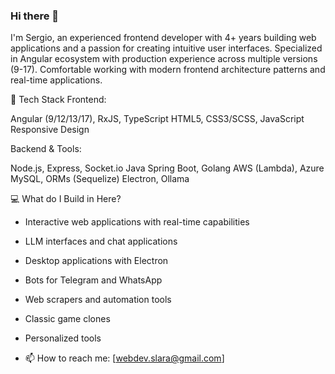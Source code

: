 ### Hi there 👋

I'm Sergio, an experienced frontend developer with 4+ years building web applications and a passion for creating intuitive user interfaces. Specialized in Angular ecosystem with production experience across multiple versions (9-17). Comfortable working with modern frontend architecture patterns and real-time applications.

🔧 Tech Stack
Frontend:

Angular (9/12/13/17), RxJS, TypeScript
HTML5, CSS3/SCSS, JavaScript
Responsive Design

Backend & Tools:

Node.js, Express, Socket.io
Java Spring Boot, Golang
AWS (Lambda), Azure
MySQL, ORMs (Sequelize)
Electron, Ollama

💻 What do I Build in Here?

* Interactive web applications with real-time capabilities
* LLM interfaces and chat applications
* Desktop applications with Electron
* Bots for Telegram and WhatsApp
* Web scrapers and automation tools
* Classic game clones
* Personalized tools

* 📫 How to reach me: [webdev.slara@gmail.com]
